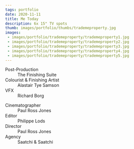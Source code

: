 ```yaml
---
tags: portfolio
date: 2020-11-11
title: Me Today
description: 6x 15" TV spots
thumb: images/portfolio/thumbs/trademeproperty.jpg
images:
 - images/portfolio/trademeproperty/trademeproperty1.jpg
 - images/portfolio/trademeproperty/trademeproperty2.jpg
 - images/portfolio/trademeproperty/trademeproperty3.jpg
 - images/portfolio/trademeproperty/trademeproperty4.jpg
 - images/portfolio/trademeproperty/trademeproperty5.jpg
---
```


<dl>
  <dt>Post-Production</dt>
  <dd>The Finishing Suite</dd>

  <dt>Colourist & Finishing Artist</dt>
  <dd>Alastair Tye Samson</dd>

  <dt>VFX</dt>
  <dd>Richard Borg</dd>
</dl>

<dl>
  <dt>Cinematographer</dt>
  <dd>Paul Ross Jones</dd>

  <dt>Editor</dt>
  <dd>Philippe Lods</dd>

  <dt>Director</dt>
  <dd>Paul Ross Jones</dd>

  <dt>Agency</dt>
  <dd>Saatchi &amp; Saatchi</dd>
</dl>
